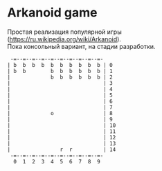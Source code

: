 
# Arkanoid game

Простая реализация популярной игры (https://ru.wikipedia.org/wiki/Arkanoid).  
Пока консольный вариант, на стадии разработки.

```
 -=--=--=--=--=--=--=--=--=--=-
| b  b  b  b  b  b  b  b  b  b | 0
| b  b        b  b  b  b  b  b | 1
|             b  b  b  b  b  b | 2
|                              | 3
|                              | 4
|                              | 5
|                              | 6
|                              | 7
|             o                | 8
|                              | 9
|                              | 10
|                              | 11
|                              | 12
|                              | 13
|                r  r          | 14
 -=--=--=--=--=--=--=--=--=--=-
  0  1  2  3  4  5  6  7  8  9
```
